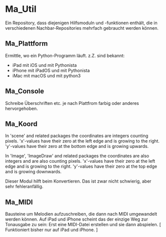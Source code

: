 Ma_Util
=======

Ein Repository, dass diejenigen Hilfsmoduln und -funktionen enthält,
die in verschiedenen Nachbar-Repositories mehrfach gebraucht werden 
können.

Ma_Plattform
------------

Ermittle, wo ein Python-Programm läuft.
z.Z. sind bekannt:
* iPad   mit iOS    und mit Pythonista
* iPhone mit iPadOS und mit Pythonista
* iMac   mit macOS  und mit python3

Ma_Console
----------

Schreibe Überschriften etc. je nach Plattfrom
farbig oder anderes hervorgehoben.

Ma_Koord
--------

In 'scene' and related packages the coordinates are integers counting pixels.
'x'-values have their zero at the left edge and is growing to the right.
'y'-values have their zero at the bottom edge and is growing upwards.

In 'Image', 'ImageDraw' and related packages the coordinates are also integers
and are also counting pixels.
'x'-values have their zero at the left edge and is growing to the right.
'y'-values have their zero at the top edge and is growing downwards.

Dieser Modul hilft beim Konvertieren. Das ist zwar nicht schwierig,
aber sehr fehleranfällig.

Ma_MIDI
-------

Bausteine um Melodien aufzuschreiben, die dann nach MIDI umgewandelt
werden können. Auf iPad und iPhone scheint das der einzige Weg zur
Tonausgabe zu sein: Erst eine MIDI-Datei erstellen und sie dann
abspielen.
[ Funktioniert bisher nur auf iPad und iPhone. ]

